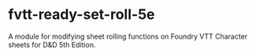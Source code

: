 # fvtt-ready-set-roll-5e
A module for modifying sheet rolling functions on Foundry VTT Character sheets for D&amp;D 5th Edition.

